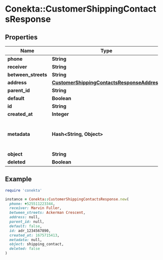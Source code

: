 # Conekta::CustomerShippingContactsResponse

## Properties

| Name | Type | Description | Notes |
| ---- | ---- | ----------- | ----- |
| **phone** | **String** |  | [optional] |
| **receiver** | **String** |  | [optional] |
| **between_streets** | **String** |  | [optional] |
| **address** | [**CustomerShippingContactsResponseAddress**](CustomerShippingContactsResponseAddress.md) |  | [optional] |
| **parent_id** | **String** |  | [optional] |
| **default** | **Boolean** |  | [optional] |
| **id** | **String** |  | [optional] |
| **created_at** | **Integer** |  | [optional] |
| **metadata** | **Hash&lt;String, Object&gt;** | Metadata associated with the shipping contact | [optional] |
| **object** | **String** |  | [optional] |
| **deleted** | **Boolean** |  | [optional] |

## Example

```ruby
require 'conekta'

instance = Conekta::CustomerShippingContactsResponse.new(
  phone: +525511223344,
  receiver: Marvin Fuller,
  between_streets: Ackerman Crescent,
  address: null,
  parent_id: null,
  default: false,
  id: adr_1234567890,
  created_at: 1675715413,
  metadata: null,
  object: shipping_contact,
  deleted: false
)
```

